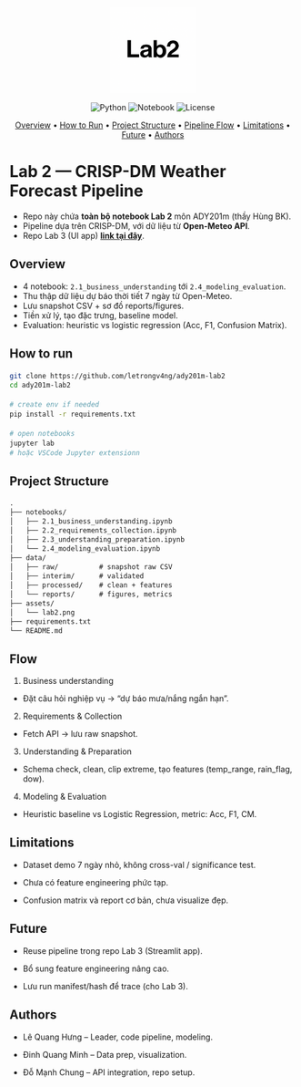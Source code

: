 <p align="center">
  <img src="assets/lab2.png" alt="Lab2 Pipeline" width="150"/>
</p>

<p align="center">
  <img src="https://img.shields.io/badge/python-3.10%2B-blue" alt="Python">
  <img src="https://img.shields.io/badge/Notebook-Jupyter-orange" alt="Notebook">
  <img src="https://img.shields.io/badge/license-MIT-green" alt="License">
</p>

<p align="center">
  <a href="#overview">Overview</a> •
  <a href="#how-to-run">How&nbsp;to&nbsp;Run</a> •
  <a href="#project-structure">Project&nbsp;Structure</a> •
  <a href="#flow">Pipeline&nbsp;Flow</a> •
  <a href="#limitations">Limitations</a> •
  <a href="#future">Future</a> •
  <a href="#authors">Authors</a>
</p>

# Lab 2 — **CRISP-DM** Weather Forecast Pipeline

- Repo này chứa **toàn bộ notebook Lab 2** môn ADY201m (thầy Hùng BK).  
- Pipeline dựa trên CRISP-DM, với dữ liệu từ **Open-Meteo API**.  
- Repo Lab 3 (UI app) **[link tại đây](https://github.com/letrongv4ng/ady201m-group3)**.

## Overview
- 4 notebook: `2.1_business_understanding` tới `2.4_modeling_evaluation`.
- Thu thập dữ liệu dự báo thời tiết 7 ngày từ Open-Meteo.
- Lưu snapshot CSV + sơ đồ reports/figures.
- Tiền xử lý, tạo đặc trưng, baseline model.
- Evaluation: heuristic vs logistic regression (Acc, F1, Confusion Matrix).

## How to run
```bash
git clone https://github.com/letrongv4ng/ady201m-lab2
cd ady201m-lab2

# create env if needed
pip install -r requirements.txt

# open notebooks
jupyter lab
# hoặc VSCode Jupyter extensionn
```

## Project Structure
```
.
├── notebooks/
│   ├── 2.1_business_understanding.ipynb
│   ├── 2.2_requirements_collection.ipynb
│   ├── 2.3_understanding_preparation.ipynb
│   └── 2.4_modeling_evaluation.ipynb
├── data/
│   ├── raw/          # snapshot raw CSV
│   ├── interim/      # validated
│   ├── processed/    # clean + features
│   └── reports/      # figures, metrics
├── assets/
│   └── lab2.png
├── requirements.txt
└── README.md
```

## Flow

1. Business understanding
  - Đặt câu hỏi nghiệp vụ → “dự báo mưa/nắng ngắn hạn”.

2. Requirements & Collection
  - Fetch API → lưu raw snapshot.

3. Understanding & Preparation
  - Schema check, clean, clip extreme, tạo features (temp_range, rain_flag, dow).

4. Modeling & Evaluation
  - Heuristic baseline vs Logistic Regression, metric: Acc, F1, CM.

## Limitations

- Dataset demo 7 ngày nhỏ, không cross-val / significance test.

- Chưa có feature engineering phức tạp.

- Confusion matrix và report cơ bản, chưa visualize đẹp.

## Future

- Reuse pipeline trong repo Lab 3 (Streamlit app).

- Bổ sung feature engineering nâng cao.

- Lưu run manifest/hash để trace (cho Lab 3).

## Authors

- Lê Quang Hưng – Leader, code pipeline, modeling.

- Đinh Quang Minh – Data prep, visualization.

- Đỗ Mạnh Chung – API integration, repo setup.
